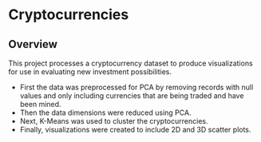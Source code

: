 # Cryptocurrencies

## Overview
This project processes a cryptocurrency dataset to produce visualizations for use in evaluating new investment possibilities.

- First the data was preprocessed for PCA by removing records with null values and only including currencies that are being traded and have been mined.
- Then the data dimensions were reduced using PCA.
- Next, K-Means was used to cluster the cryptocurrencies.
- Finally, visualizations were created to include 2D and 3D scatter plots.